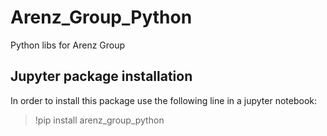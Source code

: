 # Arenz_Group_Python
Python libs for Arenz Group








## Jupyter package installation
In order to install this package use the following line in a jupyter notebook: 

>   !pip install arenz_group_python


